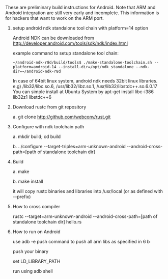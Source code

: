 These are preliminary build instructions for Android. Note that ARM and Android integration are still very early and incomplete. This information is for hackers that want to work on the ARM port.

1. setup android ndk standalone tool chain with platform=14 option

    Android NDK can be downloaded from http://developer.android.com/tools/sdk/ndk/index.html
    
    example command to setup standalone tool chain:
    
       ~/android-ndk-r8d/build/tools$ ./make-standalone-toolchain.sh --platform=android-14 --install-dir=/opt/ndk_standalone --ndk-dir=~/android-ndk-r8d

    In case of 64bit linux system, android ndk needs 32bit linux libraries.
        e.g) /lib32/libc.so.6, /usr/lib32/libz.so.1, /usr/lib32/libstdc++.so.6.0.17
    You can simple install at Ubuntu System by 
        apt-get install libc-i386 lib32z1 libstdc++6

2. Download rustc from git repository

    a. git clone  http://github.com/webconv/rust.git
    
3. Configure with ndk toolchain path

    a. mkdir build; cd build

    b. ../configure --target-triples=arm-unknown-android --android-cross-path=[path of standalone toolchain dir]

4. Build

    a. make
  
    b. make install  

    it will copy rustc binaries and libraries into /usr/local (or as defined with --prefix)
    
5. How to cross compiler
    
    rustc --target=arm-unknown-android --android-cross-path=[path of standalone toolchain dir] hello.rs
 
6. How to run on Android

    use adb -e push command to push all arm libs as specified in 6 b
   
    push your binary
   
    set LD_LIBRARY_PATH
   
    run using adb shell  